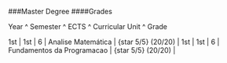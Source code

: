 ###Master Degree
####Grades

Year ^ Semester ^ ECTS ^ Curricular Unit ^ Grade

1st | 1st | 6 | Analise Matemática | {star 5/5} (20\/20) |
1st | 1st | 6 | Fundamentos da Programacao | {star 5/5} (20\/20) |
